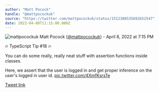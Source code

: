 ```yaml
---
author: "Matt Pocock"
handle: "@mattpocockuk"
source: "https://twitter.com/mattpocockuk/status/1512388535692652547"
date: 2022-04-08T11:15:00.000Z
---
```


![mattpocockuk](https://pbs.twimg.com/profile_images/1597707219176497153/MTGb1VXu_normal.png)
Matt Pocock ([@mattpocockuk](https://twitter.com/mattpocockuk)) - April 8, 2022 at 7:15 PM

🔥 TypeScript Tip #18 🔥

You can do some really, really neat stuff with assertion functions inside classes.

Here, we assert that the user is logged in and get proper inference on the user's logged in user id. [pic.twitter.com/4XmfKsrsTe](https://twitter.com/mpocock1/status/1512388535692652547/video/1)

[Tweet link](https://twitter.com/mattpocockuk/status/1512388535692652547)
